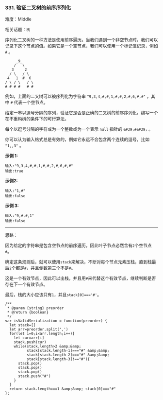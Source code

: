 ### 331. 验证二叉树的前序序列化

难度：Middle

相关话题：`栈`

序列化二叉树的一种方法是使用前序遍历。当我们遇到一个非空节点时，我们可以记录下这个节点的值。如果它是一个空节点，我们可以使用一个标记值记录，例如  `#` 。



```
     _9_
    /   \
   3     2
  / \   / \
 4   1  #  6
/ \ / \   / \
# # # #   # #
```


例如，上面的二叉树可以被序列化为字符串  `"9,3,4,#,#,1,#,#,2,#,6,#,#"` ，其中  `#`  代表一个空节点。



给定一串以逗号分隔的序列，验证它是否是正确的二叉树的前序序列化。编写一个在不重构树的条件下的可行算法。



每个以逗号分隔的字符或为一个整数或为一个表示  `null`  指针的  `&#39;#&#39;`  。



你可以认为输入格式总是有效的，例如它永远不会包含两个连续的逗号，比如 `"1,,3"`  。



**示例 1:** 



```
输入:"9,3,4,#,#,1,#,#,2,#,6,#,#"
输出:true
```


**示例2:** 



```
输入:"1,#"
输出:false
```


**示例 3:** 



```
输入:"9,#,#,1"
输出:false
```



-----

思路：

因为给定的字符串是包含空节点的前序遍历，因此叶子节点必然含有`2`个空节点`#`。

确定这条规则后，就可以使用`stack`来解决，不断对每个节点元素压栈，直到栈最后`2`个都是`#`，并且倒数第三个不是`#`。

这是一个有效节点，因此可以出栈，并且用`#`来代替这个有效节点，继续判断是否存在下一个有效节点。

最后，栈的大小应该只有`1`，并且`stack[0]==='#'`。

```
/**
 * @param {string} preorder
 * @return {boolean}
 */
var isValidSerialization = function(preorder) {
  let stack=[]
  let arr=preorder.split(',')
  for(let i=0;i<arr.length;i++){
    let cur=arr[i]
    stack.push(cur)
    while(stack.length>2 &amp;&amp; 
          stack[stack.length-1]==="#" &amp;&amp; 
          stack[stack.length-2]==="#" &amp;&amp; 
          stack[stack.length-3]!=="#"){
      stack.pop()
      stack.pop()
      stack.pop()
      stack.push("#")
    }
  }
  return stack.length===1 &amp;&amp; stack[0]==="#"
};
```

